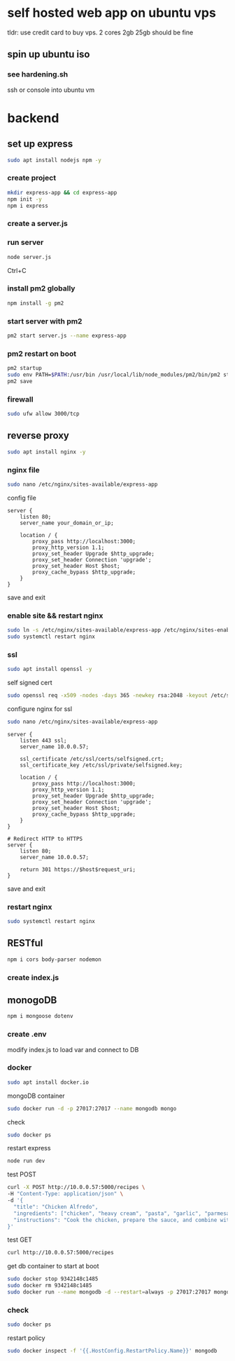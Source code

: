 # self hosted web app on ubuntu vps

tldr: use credit card to buy vps. 2 cores 2gb 25gb should be fine

## spin up ubuntu iso

### see hardening.sh

ssh or console into ubuntu vm

# backend

## set up express

```bash
sudo apt install nodejs npm -y
```

### create project

```bash
mkdir express-app && cd express-app
npm init -y
npm i express
```

### create a server.js

### run server

```bash
node server.js
```

Ctrl+C

### install pm2 globally

```bash
npm install -g pm2
```

### start server with pm2

```bash
pm2 start server.js --name express-app
```

### pm2 restart on boot

```bash
pm2 startup
sudo env PATH=$PATH:/usr/bin /usr/local/lib/node_modules/pm2/bin/pm2 startup systemd -u admin --hp /home/admin
pm2 save
```

### firewall

```bash
sudo ufw allow 3000/tcp
```

## reverse proxy

```bash
sudo apt install nginx -y
```

### nginx file

```bash
sudo nano /etc/nginx/sites-available/express-app
```

config file

```nginx
server {
    listen 80;
    server_name your_domain_or_ip;

    location / {
        proxy_pass http://localhost:3000;
        proxy_http_version 1.1;
        proxy_set_header Upgrade $http_upgrade;
        proxy_set_header Connection 'upgrade';
        proxy_set_header Host $host;
        proxy_cache_bypass $http_upgrade;
    }
}
```

save and exit

### enable site && restart nginx

```bash
sudo ln -s /etc/nginx/sites-available/express-app /etc/nginx/sites-enable
sudo systemctl restart nginx
```

### ssl

```bash
sudo apt install openssl -y
```

self signed cert

```bash
sudo openssl req -x509 -nodes -days 365 -newkey rsa:2048 -keyout /etc/ssl/private/selfsigned.key -out /etc/ssl/certs/selfsigned.crt
```

configure nginx for ssl

```bash
sudo nano /etc/nginx/sites-available/express-app
```

```nginx
server {
    listen 443 ssl;
    server_name 10.0.0.57;

    ssl_certificate /etc/ssl/certs/selfsigned.crt;
    ssl_certificate_key /etc/ssl/private/selfsigned.key;

    location / {
        proxy_pass http://localhost:3000;
        proxy_http_version 1.1;
        proxy_set_header Upgrade $http_upgrade;
        proxy_set_header Connection 'upgrade';
        proxy_set_header Host $host;
        proxy_cache_bypass $http_upgrade;
    }
}

# Redirect HTTP to HTTPS
server {
    listen 80;
    server_name 10.0.0.57;

    return 301 https://$host$request_uri;
}
```

save and exit

### restart nginx

```bash
sudo systemctl restart nginx
```

## RESTful

```bash
npm i cors body-parser nodemon
```

### create index.js

## monogoDB

```bash
npm i mongoose dotenv
```

### create .env

modify index.js to load var and connect to DB

### docker

```bash
sudo apt install docker.io
```

mongoDB container

```bash
sudo docker run -d -p 27017:27017 --name mongodb mongo
```

check

```bash
sudo docker ps
```

restart express

```bash
node run dev
```

test POST

```bash
curl -X POST http://10.0.0.57:5000/recipes \
-H "Content-Type: application/json" \
-d '{
  "title": "Chicken Alfredo",
  "ingredients": ["chicken", "heavy cream", "pasta", "garlic", "parmesan"],
  "instructions": "Cook the chicken, prepare the sauce, and combine with pasta."
}'
```

test GET

```bash
curl http://10.0.0.57:5000/recipes
```

get db container to start at boot

```bash
sudo docker stop 9342148c1485
sudo docker rm 9342148c1485
sudo docker run --name mongodb -d --restart=always -p 27017:27017 mongo
```

### check

```bash
sudo docker ps
```

restart policy

```bash
sudo docker inspect -f '{{.HostConfig.RestartPolicy.Name}}' mongodb
```
